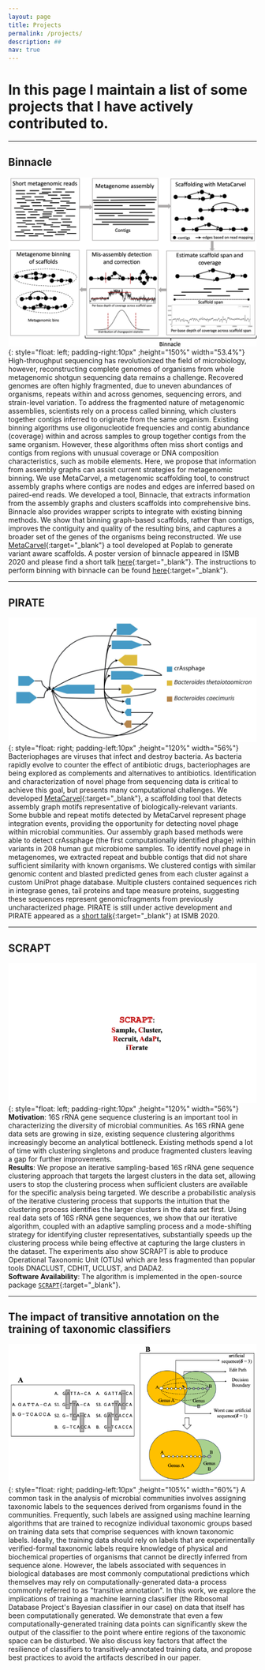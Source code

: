 ```yaml
---
layout: page
title: Projects  
permalink: /projects/
description: ##
nav: true
---
```


# In this page I maintain a list of some projects that I have actively contributed to. 

* * *

## **Binnacle**
![image](../assets/img/binnacle.png ){: style="float: left; padding-right:10px" ;height="150%" width="53.4%"}
High-throughput sequencing has revolutionized the field of microbiology, however, reconstructing complete genomes of organisms from whole metagenomic shotgun sequencing data remains a challenge. Recovered genomes are often highly fragmented, due to uneven abundances of organisms, repeats within and across genomes, sequencing errors, and strain-level variation. To address the fragmented nature of metagenomic assemblies, scientists rely on a process called binning, which clusters together contigs inferred to originate from the same organism. Existing binning algorithms use oligonucleotide frequencies and contig abundance (coverage) within and across samples to group together contigs from the same organism. However, these algorithms often miss short contigs and contigs from regions with unusual coverage or DNA composition characteristics, such as mobile elements. Here, we propose that information from assembly graphs can assist current strategies for metagenomic binning. We use MetaCarvel, a metagenomic scaffolding tool, to construct assembly graphs where contigs are nodes and edges are inferred based on paired-end reads. We developed a tool, Binnacle, that extracts information from the assembly graphs and clusters scaffolds into comprehensive bins. Binnacle also provides wrapper scripts to integrate with existing binning methods. We show that binning graph-based scaffolds, rather than contigs, improves the contiguity and quality of the resulting bins, and captures a broader set of the genes of the organisms being reconstructed. We use [MetaCarvel](https://github.com/marbl/MetaCarvel){:target="_blank"} a tool developed at Poplab to generate variant aware scaffolds. A poster version of binnacle appeared in ISMB 2020 and please find a short talk [here](https://www.youtube.com/watch?v=MEq3yDuYoOQ&ab_channel=ISCB){:target="_blank"}. The instructions to perform binning with binnacle can be found [here](https://github.com/marbl/binnacle){:target="_blank"}.

* * *

## **PIRATE**
![image](../assets/img/PIRATE.jpeg ){: style="float: right; padding-left:10px" ;height="120%" width="56%"}
Bacteriophages are viruses that infect and destroy bacteria. As bacteria rapidly evolve to counter the effect of antibiotic drugs, bacteriophages are being explored as complements and alternatives to antibiotics. Identification and characterization of novel phage from sequencing data is critical to achieve this goal, but presents many computational challenges. We developed [MetaCarvel](https://github.com/marbl/MetaCarvel){:target="_blank"}, a scaffolding tool that detects assembly graph motifs representative of biologically-relevant variants. Some bubble and repeat motifs detected by MetaCarvel represent phage integration events, providing the opportunity for detecting novel phage within microbial communities. Our assembly graph based methods were able to detect crAssphage (the first computationally identified phage) within variants in 208 human gut microbiome samples. To identify novel phage in metagenomes, we extracted repeat and bubble contigs that did not share sufficient similarity with known organisms. We clustered contigs with similar genomic content and blasted predicted genes from each cluster against a custom UniProt phage database. Multiple clusters contained sequences rich in integrase genes, tail proteins and tape measure proteins, suggesting these sequences represent genomicfragments from previously uncharacterized phage. PIRATE is still under active development and PIRATE appeared as a [short talk](https://www.youtube.com/watch?v=YytwmfCYLFY&ab_channel=ISCB){:target="_blank"} at ISMB 2020. 

* * *

## **SCRAPT**
![image](../assets/img/SCRAPT-Logo.gif){: style="float: left; padding-right:10px" ;height="120%" width="56%"} 
**Motivation**: 16S rRNA gene sequence clustering is an important tool in characterizing the diversity of microbial communities. As 16S rRNA gene data sets are growing in size, existing sequence clustering algorithms increasingly become an analytical bottleneck. Existing methods spend a lot of time with clustering singletons and produce fragmented clusters leaving a gap for further improvements.<br />
**Results**: We propose an iterative sampling-based 16S rRNA gene sequence clustering approach that targets the largest clusters in the data set, allowing users to stop the clustering process when sufficient clusters are available for the specific analysis being targeted. We describe a probabilistic analysis of the iterative clustering process that supports the intuition that the clustering process identifies the larger clusters in the data set first. Using real data sets of 16S rRNA gene sequences, we show that our iterative algorithm, coupled with an adaptive sampling process and a mode-shifting strategy for identifying cluster representatives, substantially speeds up the clustering process while being effective at capturing the large clusters in the dataset. The experiments also show SCRAPT is able to produce Operational Taxonomic Unit (OTUs) which are less fragmented than popular tools DNACLUST, CDHIT, UCLUST, and DADA2.<br />
**Software Availability**: The algorithm is implemented in the open-source package [```SCRAPT```](https://github.com/hsmurali/SCRAPT){:target="_blank"}. 

* * *

## **The impact of transitive annotation on the training of taxonomic classifiers**
![image](../assets/img/Transitive-Annotation.png ){: style="float: right; padding-left:10px" ;height="105%" width="60%"}
A common task in the analysis of microbial communities involves assigning taxonomic labels to the sequences derived from organisms found in the communities. Frequently, such labels are assigned using machine learning algorithms that are trained to recognize individual taxonomic groups based on training data sets that comprise sequences with known taxonomic labels. Ideally, the training data should rely on labels that are experimentally verified-formal taxonomic labels require knowledge of physical and biochemical properties of organisms that cannot be directly inferred from sequence alone. However, the labels associated with sequences in biological databases are most commonly computational predictions which themselves may rely on computationally-generated data-a process commonly referred to as "transitive annotation". In this work, we explore the implications of training a machine learning classifier (the Ribosomal Database Project's Bayesian classifier in our case) on data that itself has been computationally generated. We demonstrate that even a few computationally-generated training data points can significantly skew the output of the classifier to the point where entire regions of the taxonomic space can be disturbed. We also discuss key factors that affect the resilience of classifiers to transitively-annotated training data, and propose best practices to avoid the artifacts described in our paper.
